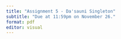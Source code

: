 ```yaml
---
title: "Assignment 5 - Da'sauni Singleton"
subtitle: "Due at 11:59pm on November 26."
format: pdf
editor: visual
---
```

